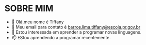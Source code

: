    # SOBRE MIM
- 👀 Olá,meu nome é Tiffany
- 🌱 Meu email para contato é barros.lima.tiffany@escola.pr.gov.br
- 💞️ Estou interessada em aprender a programar novas linguagens.
- 📫 EStou aprendendo a programar recentemente.


